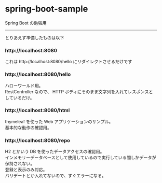 # spring-boot-sample
Spring Boot の勉強用

---

とりあえず準備したものは以下

### http://localhost:8080

これは http://localhost:8080/hello にリダイレクトさせるだけです

### http://localhost:8080/hello

ハローワールド用。  
RestController なので、 HTTP ボディにそのまま文字列を入れてレスポンスとしているだけ。

### http://localhost:8080/html

thymeleaf を使った Web アプリケーションのサンプル。  
基本的な動作の確認用。

### http://localhost:8080/repo

H2 とかいう DB を使ったデータアクセスの確認用。  
インメモリーデータベースとして使用しているので実行している間しかデータが保持されない。  
登録と表示のみ対応。  
バリデートとか入れてないので、すぐエラーになる。
